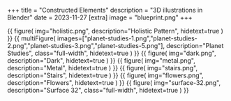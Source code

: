 +++
title = "Constructed Elements"
description = "3D illustrations in Blender"
date = 2023-11-27
[extra]
image = "blueprint.png"
+++


{{
        figure(
                img="holistic.png",
                description="Holistic Pattern",
                hidetext=true
        )
}}
{{
        multiFigure(
                images=["planet-studies-1.png","planet-studies-2.png","planet-studies-3.png","planet-studies-5.png"],
                description="Planet Studies",
                class="full-width",
                hidetext=true
        )
}}
{{
        figure(
                img="dark.png",
                description="Dark",
                hidetext=true
        )
}}
{{
        figure(
                img="metal.png",
                description="Metal",
                hidetext=true
        )
}}
{{
        figure(
                img="stairs.png",
                description="Stairs",
                hidetext=true
        )
}}
{{
        figure(
                img="flowers.png",
                description="Flowers",
                hidetext=true
        )
}}
{{
        figure(
                img="surface-32.png",
                description="Surface 32",
                class="full-width",
                hidetext=true
        )
}}